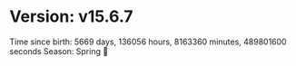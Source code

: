 # Version: v15.6.7
Time since birth: 5669 days, 136056 hours, 8163360 minutes, 489801600 seconds
Season: Spring 🌸
